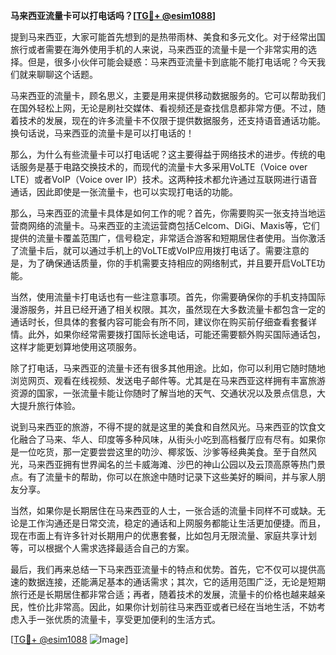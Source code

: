 **马来西亚流量卡可以打电话吗？[[TG💪+ @esim1088](https://t.me/s/esim1088)]**

提到马来西亚，大家可能首先想到的是热带雨林、美食和多元文化。对于经常出国旅行或者需要在海外使用手机的人来说，马来西亚的流量卡是一个非常实用的选择。但是，很多小伙伴可能会疑惑：马来西亚流量卡到底能不能打电话呢？今天我们就来聊聊这个话题。

马来西亚的流量卡，顾名思义，主要是用来提供移动数据服务的。它可以帮助我们在国外轻松上网，无论是刷社交媒体、看视频还是查找信息都非常方便。不过，随着技术的发展，现在的许多流量卡不仅限于提供数据服务，还支持语音通话功能。换句话说，马来西亚的流量卡是可以打电话的！

那么，为什么有些流量卡可以打电话呢？这主要得益于网络技术的进步。传统的电话服务是基于电路交换技术的，而现代的流量卡大多采用VoLTE（Voice over LTE）或者VoIP（Voice over IP）技术。这两种技术都允许通过互联网进行语音通话，因此即使是一张流量卡，也可以实现打电话的功能。

那么，马来西亚的流量卡具体是如何工作的呢？首先，你需要购买一张支持当地运营商网络的流量卡。马来西亚的主流运营商包括Celcom、DiGi、Maxis等，它们提供的流量卡覆盖范围广，信号稳定，非常适合游客和短期居住者使用。当你激活了流量卡后，就可以通过手机上的VoLTE或VoIP应用拨打电话了。需要注意的是，为了确保通话质量，你的手机需要支持相应的网络制式，并且要开启VoLTE功能。

当然，使用流量卡打电话也有一些注意事项。首先，你需要确保你的手机支持国际漫游服务，并且已经开通了相关权限。其次，虽然现在大多数流量卡都包含一定的通话时长，但具体的套餐内容可能会有所不同，建议你在购买前仔细查看套餐详情。此外，如果你经常需要拨打国际长途电话，可能还需要额外购买国际通话包，这样才能更划算地使用这项服务。

除了打电话，马来西亚的流量卡还有很多其他用途。比如，你可以利用它随时随地浏览网页、观看在线视频、发送电子邮件等。尤其是在马来西亚这样拥有丰富旅游资源的国家，一张流量卡能让你随时了解当地的天气、交通状况以及景点信息，大大提升旅行体验。

说到马来西亚的旅游，不得不提的就是这里的美食和自然风光。马来西亚的饮食文化融合了马来、华人、印度等多种风味，从街头小吃到高档餐厅应有尽有。如果你是一位吃货，那一定要尝尝这里的叻沙、椰浆饭、沙爹等经典美食。至于自然风光，马来西亚拥有世界闻名的兰卡威海滩、沙巴的神山公园以及云顶高原等热门景点。有了流量卡的帮助，你可以在旅途中随时记录下这些美好的瞬间，并与家人朋友分享。

当然，如果你是长期居住在马来西亚的人士，一张合适的流量卡同样不可或缺。无论是工作沟通还是日常交流，稳定的通话和上网服务都能让生活更加便捷。而且，现在市面上有许多针对长期用户的优惠套餐，比如包月无限流量、家庭共享计划等，可以根据个人需求选择最适合自己的方案。

最后，我们再来总结一下马来西亚流量卡的特点和优势。首先，它不仅可以提供高速的数据连接，还能满足基本的通话需求；其次，它的适用范围广泛，无论是短期旅行还是长期居住都非常合适；再者，随着技术的发展，流量卡的价格也越来越亲民，性价比非常高。因此，如果你计划前往马来西亚或者已经在当地生活，不妨考虑入手一张优质的流量卡，享受更加便利的生活方式。

[[TG💪+ @esim1088](https://t.me/s/esim1088) ![Image](https://i.postimg.cc/4NQfJmqS/Snipaste-2025-05-13-00-14-12.png)]